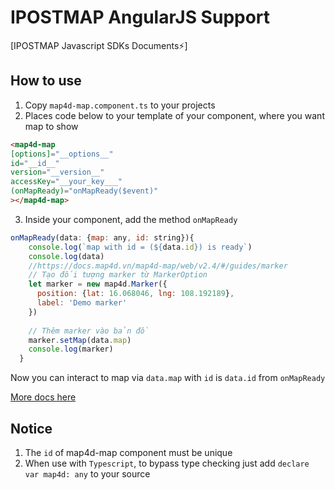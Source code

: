 # IPOSTMAP AngularJS Support

[IPOSTMAP Javascript SDKs Documents⚡️]

## How to use
1. Copy `map4d-map.component.ts` to your projects
2. Places code below to your template of your component, where you want map to show
```html
<map4d-map 
[options]="__options__" 
id="__id__"
version="__version__"
accessKey="__your_key___"
(onMapReady)="onMapReady($event)"
></map4d-map>
```

3. Inside your component, add the method `onMapReady`

```Javascript
onMapReady(data: {map: any, id: string}){
    console.log(`map with id = (${data.id}) is ready`)
    console.log(data)
    //https://docs.map4d.vn/map4d-map/web/v2.4/#/guides/marker
    // Tạo đối tượng marker từ MarkerOption    
    let marker = new map4d.Marker({
      position: {lat: 16.068046, lng: 108.192189},
      label: 'Demo marker'
    })
  
    // Thêm marker vào bản đồ
    marker.setMap(data.map)
    console.log(marker)
  }
```

Now you can interact to map via `data.map` with `id` is `data.id` from `onMapReady`

[More docs here](https://docs.map4d.vn/map4d-map/web/)

## Notice
1. The `id` of map4d-map component must be unique
2. When use with `Typescript`, to bypass type checking just add `declare var map4d: any` to your source
